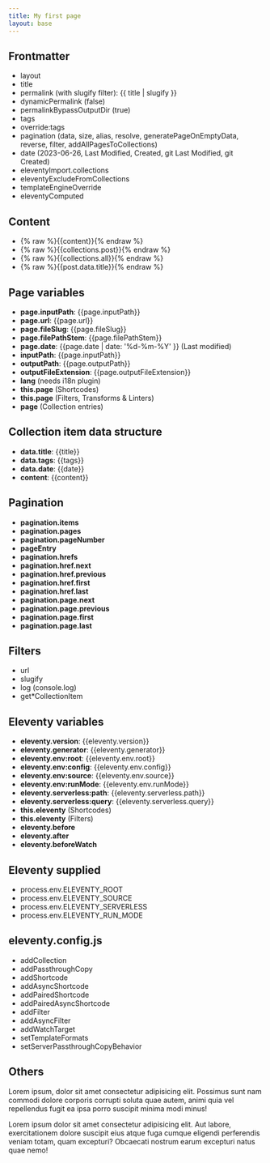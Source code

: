 ```yaml
---
title: My first page
layout: base
---
```


## Frontmatter

- layout
- title
- permalink (with slugify filter): {{ title | slugify }}
- dynamicPermalink (false)
- permalinkBypassOutputDir (true)
- tags
- override:tags
- pagination (data, size, alias, resolve, generatePageOnEmptyData, reverse, filter, addAllPagesToCollections)
- date (2023-06-26, Last Modified, Created, git Last Modified, git Created)
- eleventyImport.collections
- eleventyExcludeFromCollections
- templateEngineOverride
- eleventyComputed

## Content

- {% raw %}{{content}}{% endraw %}
- {% raw %}{{collections.post}}{% endraw %}
- {% raw %}{{collections.all}}{% endraw %}
- {% raw %}{{post.data.title}}{% endraw %}

## Page variables

- **page.inputPath**: {{page.inputPath}}
- **page.url**: {{page.url}}
- **page.fileSlug**: {{page.fileSlug}}
- **page.filePathStem**: {{page.filePathStem}}
- **page.date**: {{page.date | date: '%d-%m-%Y' }} (Last modified)
- **inputPath**: {{page.inputPath}}
- **outputPath**: {{page.outputPath}}
- **outputFileExtension**: {{page.outputFileExtension}}
- **lang** (needs i18n plugin)
- **this.page** (Shortcodes)
- **this.page** (Filters, Transforms & Linters)
- **page** (Collection entries)

## Collection item data structure

- **data.title**: {{title}}
- **data.tags**: {{tags}}
- **data.date**: {{date}}
- **content**: {{content}}

## Pagination
- **pagination.items**
- **pagination.pages**
- **pagination.pageNumber**
- **pageEntry**
- **pagination.hrefs**
- **pagination.href.next**
- **pagination.href.previous**
- **pagination.href.first**
- **pagination.href.last**
- **pagination.page.next**
- **pagination.page.previous**
- **pagination.page.first**
- **pagination.page.last**

## Filters
- url
- slugify
- log (console.log)
- get*CollectionItem

## Eleventy variables

- **eleventy.version**: {{eleventy.version}}
- **eleventy.generator**: {{eleventy.generator}}
- **eleventy.env:root**: {{eleventy.env.root}}
- **eleventy.env:config**: {{eleventy.env.config}}
- **eleventy.env:source**: {{eleventy.env.source}}
- **eleventy.env:runMode**: {{eleventy.env.runMode}}
- **eleventy.serverless:path**: {{eleventy.serverless.path}}
- **eleventy.serverless:query**: {{eleventy.serverless.query}}
- **this.eleventy** (Shortcodes)
- **this.eleventy** (Filters)
- **eleventy.before**
- **eleventy.after**
- **eleventy.beforeWatch**

## Eleventy supplied

- process.env.ELEVENTY_ROOT
- process.env.ELEVENTY_SOURCE
- process.env.ELEVENTY_SERVERLESS
- process.env.ELEVENTY_RUN_MODE

## eleventy.config.js

- addCollection
- addPassthroughCopy
- addShortcode
- addAsyncShortcode
- addPairedShortcode
- addPairedAsyncShortcode
- addFilter
- addAsyncFilter
- addWatchTarget
- setTemplateFormats
- setServerPassthroughCopyBehavior

## Others

Lorem ipsum, dolor sit amet consectetur adipisicing elit. Possimus sunt nam commodi dolore corporis corrupti soluta quae autem, animi quia vel repellendus fugit ea ipsa porro suscipit minima modi minus!

Lorem ipsum dolor sit amet consectetur adipisicing elit. Aut labore, exercitationem dolore suscipit eius atque fuga cumque eligendi perferendis veniam totam, quam excepturi? Obcaecati nostrum earum excepturi natus quae nemo!